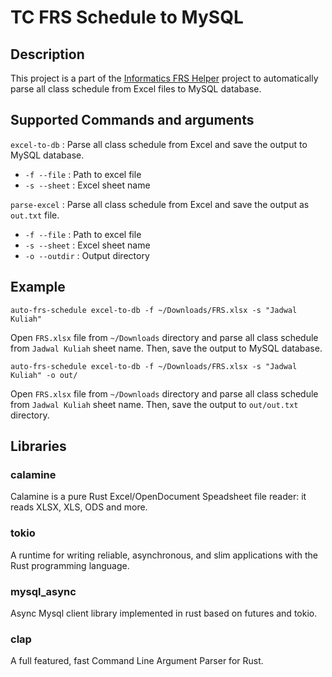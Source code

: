 # TC FRS Schedule to MySQL

## Description
This project is a part of the [Informatics FRS Helper](https://github.com/albugowy15/informatics-frs-helper) project to automatically parse all class schedule from Excel files to MySQL database.

## Supported Commands and arguments
`excel-to-db` : Parse all class schedule from Excel and save the output to MySQL database.
- `-f --file` : Path to excel file
- `-s --sheet` : Excel sheet name

`parse-excel` : Parse all class schedule from Excel and save the output as `out.txt` file.
- `-f --file` : Path to excel file
- `-s --sheet` : Excel sheet name
- `-o --outdir` : Output directory

## Example
```
auto-frs-schedule excel-to-db -f ~/Downloads/FRS.xlsx -s "Jadwal Kuliah"
```
Open `FRS.xlsx` file from `~/Downloads` directory and parse all class schedule from `Jadwal Kuliah` sheet name. Then, save the output to MySQL database.


```
auto-frs-schedule excel-to-db -f ~/Downloads/FRS.xlsx -s "Jadwal Kuliah" -o out/
```
Open `FRS.xlsx` file from `~/Downloads` directory and parse all class schedule from `Jadwal Kuliah` sheet name. Then, save the output to `out/out.txt` directory.

## Libraries
### calamine
Calamine is a pure Rust Excel/OpenDocument Speadsheet file reader: it reads XLSX, XLS, ODS and more.
### tokio
A runtime for writing reliable, asynchronous, and slim applications with the Rust programming language.
### mysql_async
Async Mysql client library implemented in rust based on futures and tokio.
### clap
A full featured, fast Command Line Argument Parser for Rust.